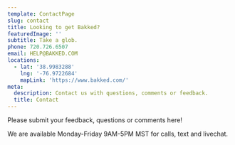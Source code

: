 ```yaml
---
template: ContactPage
slug: contact
title: Looking to get Bakked?
featuredImage: ''
subtitle: Take a glob.
phone: 720.726.6507
email: HELP@BAKKED.COM
locations:
  - lat: '38.9983288'
    lng: '-76.9722684'
    mapLink: 'https://www.bakked.com/'
meta:
  description: Contact us with questions, comments or feedback.
  title: Contact
---
```


Please submit your feedback, questions or comments here!

We are available Monday-Friday 9AM-5PM MST for calls, text and livechat.
